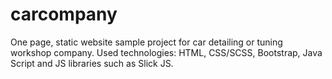 # carcompany
One page, static website sample project for car detailing or tuning workshop company. 
Used technologies: HTML, CSS/SCSS, Bootstrap, Java Script and JS libraries such as Slick JS.
